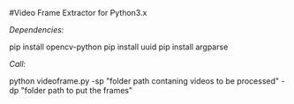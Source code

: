 #Video Frame Extractor for Python3.x

*Dependencies:*

pip install opencv-python
pip install uuid
pip install argparse

*Call:*

python videoframe.py -sp "folder path contaning videos to be processed" -dp "folder path to put the frames"
